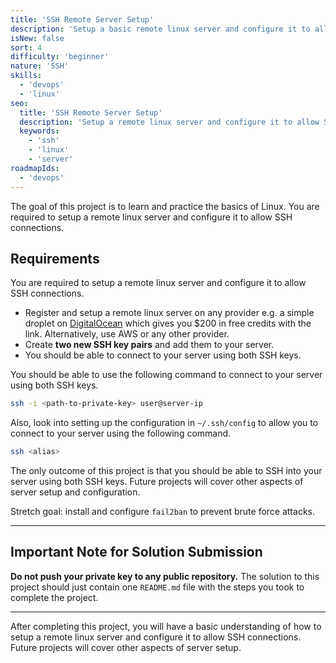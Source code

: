 ```yaml
---
title: 'SSH Remote Server Setup'
description: 'Setup a basic remote linux server and configure it to allow SSH.'
isNew: false
sort: 4
difficulty: 'beginner'
nature: 'SSH'
skills:
  - 'devops'
  - 'linux'
seo:
  title: 'SSH Remote Server Setup'
  description: 'Setup a remote linux server and configure it to allow SSH.'
  keywords:
    - 'ssh'
    - 'linux'
    - 'server'
roadmapIds:
  - 'devops'
---
```


The goal of this project is to learn and practice the basics of Linux. You are required to setup a remote linux server and configure it to allow SSH connections.

## Requirements

You are required to setup a remote linux server and configure it to allow SSH connections.

- Register and setup a remote linux server on any provider e.g. a simple droplet on [DigitalOcean](https://m.do.co/c/b29aa8845df8) which gives you $200 in free credits with the link. Alternatively, use AWS or any other provider.
- Create **two new SSH key pairs** and add them to your server.
- You should be able to connect to your server using both SSH keys.

You should be able to use the following command to connect to your server using both SSH keys.

```bash
ssh -i <path-to-private-key> user@server-ip
``` 

Also, look into setting up the configuration in `~/.ssh/config` to allow you to connect to your server using the following command.

```bash
ssh <alias>
```

The only outcome of this project is that you should be able to SSH into your server using both SSH keys. Future projects will cover other aspects of server setup and configuration.

Stretch goal: install and configure `fail2ban` to prevent brute force attacks.

<hr />

## Important Note for Solution Submission

**Do not push your private key to any public repository.** The solution to this project should just contain one `README.md` file with the steps you took to complete the project.

<hr />

After completing this project, you will have a basic understanding of how to setup a remote linux server and configure it to allow SSH connections. Future projects will cover other aspects of server setup.